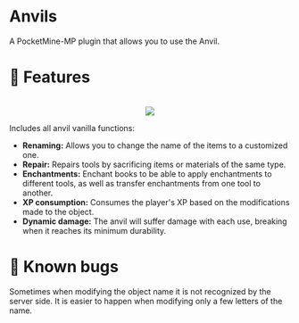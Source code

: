 # Anvils
A PocketMine-MP plugin that allows you to use the Anvil.

# 🌟 Features
<div align="center">
  <br>
  <img src="https://github.com/AmmyRQ/Anvils/blob/main/window.png"/>
</div>

Includes all anvil vanilla functions:
<ul>
  <li><b>Renaming:</b> Allows you to change the name of the items to a customized one.</li>
  <li><b>Repair:</b> Repairs tools by sacrificing items or materials of the same type.</li>
  <li><b>Enchantments:</b> Enchant books to be able to apply enchantments to different tools, as well as transfer enchantments from one tool to another.</li>
  <li><b>XP consumption:</b> Consumes the player's XP based on the modifications made to the object.</li>
  <li><b>Dynamic damage:</b> The anvil will suffer damage with each use, breaking when it reaches its minimum durability.</li>
</ul>

# 🐛 Known bugs
Sometimes when modifying the object name it is not recognized by the server side. It is easier to happen when modifying only a few letters of the name.
